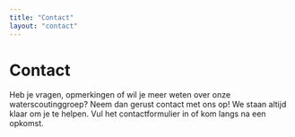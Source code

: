 ```yaml
---
title: "Contact"
layout: "contact"
---
```


# Contact

Heb je vragen, opmerkingen of wil je meer weten over onze waterscoutinggroep? Neem dan gerust contact met ons op! We staan altijd klaar om je te helpen. Vul het contactformulier in of kom langs na een opkomst.

